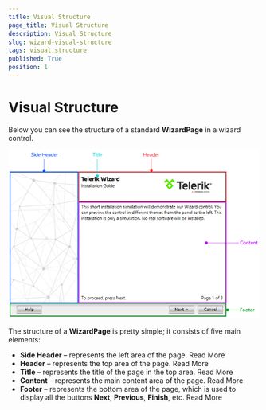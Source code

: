 ```yaml
---
title: Visual Structure
page_title: Visual Structure
description: Visual Structure
slug: wizard-visual-structure
tags: visual,structure
published: True
position: 1
---
```


# Visual Structure

Below you can see the structure of a standard __WizardPage__ in a wizard control. 

![](images/Wizard-VisualStructure.png)

The structure of a __WizardPage__ is pretty simple; it consists of five main elements:


* __Side Header__ – represents the left area of the page. Read More
* __Header__ – represents the top area of the page. Read More
* __Title__ – represents the title of the page in the top area. Read More
* __Content__ – represents the main content area of the page. Read More
* __Footer__ – represents the bottom area of the page, which is used to display all the buttons __Next__, __Previous__, __Finish__, etc. Read More
